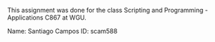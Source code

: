 This assignment was done for the class Scripting and Programming - Applications C867 at WGU. 

Name: Santiago Campos
ID: scam588
